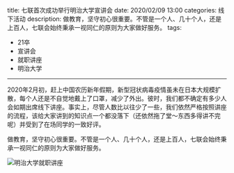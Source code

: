 title: 七联首次成功举行明治大学宣讲会
date: 2020/02/09 13:00
categories: 线下活动
description: 做教育，坚守初心很重要。不管是一个人、几十个人，还是上百人，七联会始终秉承一视同仁的原则为大家做好服务。
tags:

- 21卒
- 宣讲会
- 就职讲座
- 明治大学

---

2020年2月初，赶上中国农历新年假期，新型冠状病毒疫情虽未在日本大规模扩散，每个人还是不自觉地戴上了口罩，减少了外出。彼时，我们都不确定有多少人会如期出席线下讲座。事实上，尽管人数比以往少了一些，我们依然严格按照讲座的流程，该给大家讲到的知识点一个都没落下（还依然拖了堂～东西多得讲不完呢）并受到了在场同学的一致好评。

做教育，坚守初心很重要。不管是一个人、几十个人，还是上百人，七联会始终秉承一视同仁的原则为大家做好服务。

![明治大学就职讲座](https://qilian-tokyo.github.io/img/20200204_meji.jpg)

